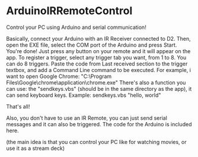 # ArduinoIRRemoteControl
Control your PC using Arduino and serial communication!

Basically, connect your Arduino with an IR Receiver connected to D2.
Then, open the EXE file, select the COM port of the Arduino and press Start.
You're done!
Just press any button on your remote and it will appear on the app.
To register a trigger, select any trigger tab you want, from 1 to 8.
You can do 8 triggers.
Paste the code from Last received section to the trigger textbox, and add a Command Line command to be executed.
For example, i want to open Google Chrome: "C:\Program Files\Google\chrome\application\chrome.exe"
There's also a function you can use: the "sendkeys.vbs" (should be in the same directory as the app), it can send keyboard keys.
Example: sendkeys.vbs "hello, world"

That's all!

Also, you don't have to use an IR Remote, you can just send serial messages and it can also be triggered.
The code for the Arduino is included here.

(the main idea is that you can control your PC like for watching movies, or use it as a stream deck)
